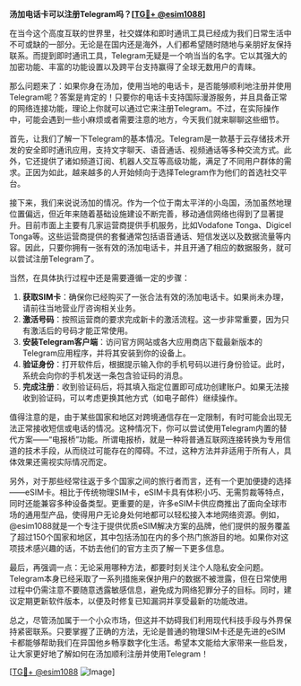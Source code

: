 **汤加电话卡可以注册Telegram吗？[[TG💪+ @esim1088](https://t.me/s/esim1088)]**

在当今这个高度互联的世界里，社交媒体和即时通讯工具已经成为我们日常生活中不可或缺的一部分。无论是在国内还是海外，人们都希望随时随地与亲朋好友保持联系。而提到即时通讯工具，Telegram无疑是一个响当当的名字。它以其强大的加密功能、丰富的功能设置以及跨平台支持赢得了全球无数用户的青睐。

那么问题来了：如果你身在汤加，使用当地的电话卡，是否能够顺利地注册并使用Telegram呢？答案是肯定的！只要你的电话卡支持国际漫游服务，并且具备正常的网络连接功能，理论上你就可以通过它来注册Telegram。不过，在实际操作中，可能会遇到一些小麻烦或者需要注意的地方，今天我们就来聊聊这些细节。

首先，让我们了解一下Telegram的基本情况。Telegram是一款基于云存储技术开发的安全即时通讯应用，支持文字聊天、语音通话、视频通话等多种交流方式。此外，它还提供了诸如频道订阅、机器人交互等高级功能，满足了不同用户群体的需求。正因为如此，越来越多的人开始倾向于选择Telegram作为他们的首选社交平台。

接下来，我们来说说汤加的情况。作为一个位于南太平洋的小岛国，汤加虽然地理位置偏远，但近年来随着基础设施建设不断完善，移动通信网络也得到了显著提升。目前市面上主要有几家运营商提供手机服务，比如Vodafone Tonga、Digicel Tonga等。这些运营商提供的套餐通常包括语音通话、短信发送以及数据流量等内容。因此，只要你拥有一张有效的汤加电话卡，并且开通了相应的数据服务，就可以尝试注册Telegram了。

当然，在具体执行过程中还是需要遵循一定的步骤：

1. **获取SIM卡**：确保你已经购买了一张合法有效的汤加电话卡。如果尚未办理，请前往当地营业厅咨询相关业务。
2. **激活号码**：按照运营商的要求完成新卡的激活流程。这一步非常重要，因为只有激活后的号码才能正常使用。
3. **安装Telegram客户端**：访问官方网站或各大应用商店下载最新版本的Telegram应用程序，并将其安装到你的设备上。
4. **验证身份**：打开软件后，根据提示输入你的手机号码以进行身份验证。此时，系统会向你的手机发送一条包含验证码的消息。
5. **完成注册**：收到验证码后，将其填入指定位置即可成功创建账户。如果无法接收到验证码，可以考虑更换其他方式（如电子邮件）继续操作。

值得注意的是，由于某些国家和地区对跨境通信存在一定限制，有时可能会出现无法正常接收短信或电话的情况。这种情况下，你可以尝试使用Telegram内置的替代方案——“电报桥”功能。所谓电报桥，就是一种将普通互联网连接转换为专用信道的技术手段，从而绕过可能存在的障碍。不过，这种方法并非适用于所有人，具体效果还需视实际情况而定。

另外，对于那些经常往返于多个国家之间的旅行者而言，还有一个更加便捷的选择——eSIM卡。相比于传统物理SIM卡，eSIM卡具有体积小巧、无需剪裁等特点，同时还能兼容多种设备类型。更重要的是，许多eSIM卡供应商推出了面向全球市场的通用型产品，使得用户无论身处何地都可以轻松接入本地网络资源。例如，@esim1088就是一个专注于提供优质eSIM解决方案的品牌，他们提供的服务覆盖了超过150个国家和地区，其中包括汤加在内的多个热门旅游目的地。如果你对这项技术感兴趣的话，不妨去他们的官方主页了解一下更多信息。

最后，再强调一点：无论采用哪种方法，都要时刻关注个人隐私安全问题。Telegram本身已经采取了一系列措施来保护用户的数据不被泄露，但在日常使用过程中仍需注意不要随意透露敏感信息，避免成为网络犯罪分子的目标。同时，建议定期更新软件版本，以便及时修复已知漏洞并享受最新的功能改进。

总之，尽管汤加属于一个小众市场，但这并不妨碍我们利用现代科技手段与外界保持紧密联系。只要掌握了正确的方法，无论是普通的物理SIM卡还是先进的eSIM卡都能够帮助我们在异国他乡畅享数字化生活。希望本文能给大家带来一些启发，让大家更好地了解如何在汤加顺利注册并使用Telegram！

[[TG💪+ @esim1088](https://t.me/s/esim1088) ![Image](https://i.postimg.cc/4NQfJmqS/Snipaste-2025-05-13-00-14-12.png)]